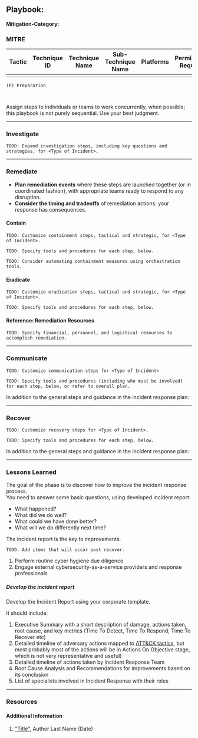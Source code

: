 ## Playbook: <Type of Incident>

**Mitigation-Category:** 
  
  
### MITRE

| Tactic | Technique ID | Technique Name | Sub-Technique Name | Platforms | Permissions Required |
| ------ | ------------ | -------------- | ------------------ |---------- |--------------------- |
|        |              |                |                    |           |                      |


```
(P) Preparation
  
 
```
  
Assign steps to individuals or teams to work concurrently, when possible; this playbook is not purely sequential. Use your best judgment.

--------------

### Investigate

`TODO: Expand investigation steps, including key questions and strategies, for <Type of Incident>.`




--------------

### Remediate

* **Plan remediation events** where these steps are launched together (or in coordinated fashion), with appropriate teams ready to respond to any disruption.
* **Consider the timing and tradeoffs** of remediation actions: your response has consequences.

#### Contain

`TODO: Customize containment steps, tactical and strategic, for <Type of Incident>.`

`TODO: Specify tools and procedures for each step, below.`



`TODO: Consider automating containment measures using orchestration tools.`

#### Eradicate

`TODO: Customize eradication steps, tactical and strategic, for <Type of Incident>.`

`TODO: Specify tools and procedures for each step, below.`



#### Reference: Remediation Resources

`TODO: Specify financial, personnel, and logistical resources to accomplish remediation.`

--------------

### Communicate

`TODO: Customize communication steps for <Type of Incident>`

`TODO: Specify tools and procedures (including who must be involved) for each step, below, or refer to overall plan.`

In addition to the general steps and guidance in the incident response plan:


  
  

--------------

### Recover

`TODO: Customize recovery steps for <Type of Incident>.`

`TODO: Specify tools and procedures for each step, below.`

In addition to the general steps and guidance in the incident response plan:


--------------
  
### Lessons Learned

The goal of the phase is to discover how to improve the incident response process.  
You need to answer some basic questions, using developed incident report:  

- What happened?  
- What did we do well?  
- What could we have done better?  
- What will we do differently next time?  

The incident report is the key to improvements.  

`TODO: Add items that will occur post recover.`
  
1.    Perform routine cyber hygiene due diligence
2.    Engage external cybersecurity-as-a-service providers and response professionals
 

##### Develop the incident report

Develop the Incident Report using your corporate template.  

It should include:  

1. Executive Summary with a short description of damage, actions taken, root cause, and key metrics (Time To Detect, Time To Respond, Time To Recover etc)  
2. Detailed timeline of adversary actions mapped to [ATT&CK tactics](https://attack.mitre.org/tactics/enterprise/), but most probably most of the actions will be in Actions On Objective stage, which is not very representative and useful)  
3. Detailed timeline of actions taken by Incident Response Team  
4. Root Cause Analysis and Recommendations for improvements based on its conclusion  
5. List of specialists involved in Incident Response with their roles  

 

--------------

### Resources

#### Additional Information

1. <a name="identity-and-access-playbook-ref-1"></a>["Title"](#TODO-url), Author Last Name (Date)

